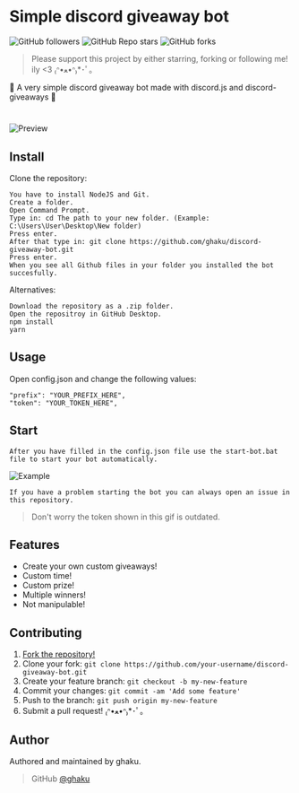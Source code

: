 # Simple discord giveaway bot
![GitHub followers](https://img.shields.io/github/followers/ghaku?style=social) ![GitHub Repo stars](https://img.shields.io/github/stars/ghaku/discord-giveaway-bot?style=social) ![GitHub forks](https://img.shields.io/github/forks/ghaku/discord-giveaway-bot?style=social)
> Please support this project by either starring, forking or following me! ily <3 ₍ᐢ•ﻌ•ᐢ₎*･ﾟ｡

🎁 A very simple discord giveaway bot made with discord.js and discord-giveaways 🎁

#

![Preview](https://i.imgur.com/fmj4rEi.png)

## Install

Clone the repository:
```
You have to install NodeJS and Git.
Create a folder.
Open Command Prompt.
Type in: cd The path to your new folder. (Example: C:\Users\User\Desktop\New folder)
Press enter.
After that type in: git clone https://github.com/ghaku/discord-giveaway-bot.git
Press enter.
When you see all Github files in your folder you installed the bot succesfully.
```

Alternatives:
```
Download the repository as a .zip folder.
Open the repositroy in GitHub Desktop.
npm install
yarn
```

## Usage

Open config.json and change the following values:

```
"prefix": "YOUR_PREFIX_HERE",
"token": "YOUR_TOKEN_HERE",
```

## Start

`After you have filled in the config.json file use the start-bot.bat file to start your bot automatically.`

![Example](https://i.imgur.com/iftsNNk.gif)

```
If you have a problem starting the bot you can always open an issue in this repository.
```
> Don't worry the token shown in this gif is outdated.

## Features

* Create your own custom giveaways!
* Custom time!
* Custom prize!
* Multiple winners!
* Not manipulable!

## Contributing

1. [Fork the repository!](https://github.com/ghaku/discord-giveaway-bot/fork)
2. Clone your fork: `git clone https://github.com/your-username/discord-giveaway-bot.git`
3. Create your feature branch: `git checkout -b my-new-feature`
4. Commit your changes: `git commit -am 'Add some feature'`
5. Push to the branch: `git push origin my-new-feature`
6. Submit a pull request! ₍ᐢ•ﻌ•ᐢ₎*･ﾟ｡

## Author

Authored and maintained by ghaku.

> GitHub [@ghaku](https://github.com/ghaku)
